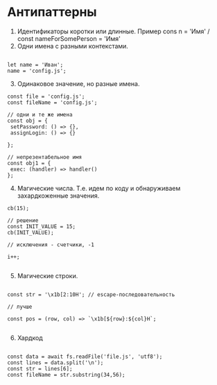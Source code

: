 # Антипаттерны

1. Идентификаторы коротки или длинные. Пример cons n = 'Имя' / const nameForSomePerson = 'Имя'
2. Одни имена с разными контекстами.
 
```code 

let name = 'Иван';
name = 'config.js';

```
3. Одинаковое значение, но разные имена.

```code
const file = 'config.js';
const fileName = 'config.js';

// одни и те же имена
const obj = {
 setPassword: () => {},
 assignLogin: () => {}

};

// непрезентабельное имя
const obj1 = {
 exec: (handler) => handler()
};

```
4. Магические числа. Т.е. идем по коду и обнаруживаем захардкоженные значения.

```code
cb(15);

// решение
const INIT_VALUE = 15;
cb(INIT_VALUE);

// исключения - счетчики, -1

i++;


```
5. Магические строки. 
```code

const str = '\x1b[2:10H'; // escape-последовательность

// лучше

const pos = (row, col) => `\x1b[${row}:${col}H`;


```
6. Хардкод
```code

const data = await fs.readFile('file.js', 'utf8');
const lines = data.split('\n');
const str = lines[6];
const fileName = str.substring(34,56);




```


